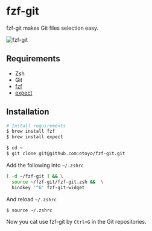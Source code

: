 # fzf-git

fzf-git makes Git files selection easy.

![fzf-git](https://user-images.githubusercontent.com/1063435/100101343-77d71d00-2ea5-11eb-803f-3be1b1dfc232.gif)


## Requirements

* Zsh
* Git
* [fzf](https://github.com/junegunn/fzf)
* [expect](https://formulae.brew.sh/formula/expect)

## Installation

```sh
# Install requirements
$ brew install fzf
$ brew install expect

$ cd ~
$ git clone git@github.com:otoyo/fzf-git.git
```

Add the following into `~/.zshrc`
```sh
[ -d ~/fzf-git ] && \
  source ~/fzf-git/fzf-git.zsh &&  \
  bindkey '^G' fzf-git-widget
```

And reload `~/.zshrc`
```sh
$ source ~/.zshrc
```

Now you cat use fzf-git by `Ctrl+G` in the Git repositories.
